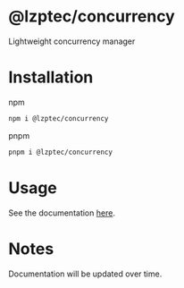 # @lzptec/concurrency
Lightweight concurrency manager

# Installation

npm
```sh
npm i @lzptec/concurrency
```

pnpm
```sh
pnpm i @lzptec/concurrency
```

# Usage

See the documentation [here](/docs/USAGE.md).

# Notes

Documentation will be updated over time.